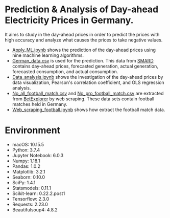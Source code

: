 # Prediction & Analysis of Day-ahead Electricity Prices in Germany.
It aims to study in the day-ahead prices in order to predict the prices with high accuracy and analyze what causes the prices to take negative values. 
* [Apply_ML.ipynb](https://github.com/Shinji1992/code/blob/master/Apply_ML.ipynb) shows the prediction of the day-ahead prices using nine machine learning algorithms.
* [German_data.csv](https://github.com/Shinji1992/code/blob/master/German_data.csv) is used for the prediction. This data from [SMARD](https://www.smard.de/en) contains day-ahead prices, forecasted generation, actual generation, forecasted consumption, and actual consumption.
* [Data_analysis.ipynb](https://github.com/Shinji1992/code/blob/master/Data_analysis.ipynb) shows the investigation of the day-ahead prices by data visualization, Pearson's correlation coefficient, and OLS regression analysis.
* [No_all_football_match.csv](https://github.com/Shinji1992/code/blob/master/No_all_football_match.csv) and [No_pro_football_match.csv](https://github.com/Shinji1992/code/blob/master/No_pro_football_match.csv) are extracted from [BetExplorer](https://www.betexplorer.com/soccer/germany/) by web scraping. These data sets contain football matches held in Germany. 
* [Web_scraping_football.ipynb](https://github.com/Shinji1992/code/blob/master/Web_scraping_football.ipynb) shows how extract the football match data.


# Environment
* macOS: 10.15.5
* Python: 3.7.4
* Jupyter Notebook: 6.0.3
* Numpy: 1.18.1
* Pandas: 1.0.2
* Matplotlib: 3.2.1
* Seaborn: 0.10.0
* SciPy: 1.4.1
* Statsmodels: 0.11.1
* Scikit-learn: 0.22.2.post1
* Tensorflow: 2.3.0
* Requests: 2.23.0
* Beautifulsoup4: 4.8.2
